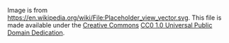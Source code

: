 Image is from https://en.wikipedia.org/wiki/File:Placeholder_view_vector.svg. This file is made available under the [Creative Commons](https://en.wikipedia.org/wiki/en:Creative_Commons) [CC0 1.0 Universal Public Domain Dedication](https://creativecommons.org/publicdomain/zero/1.0/deed.en).